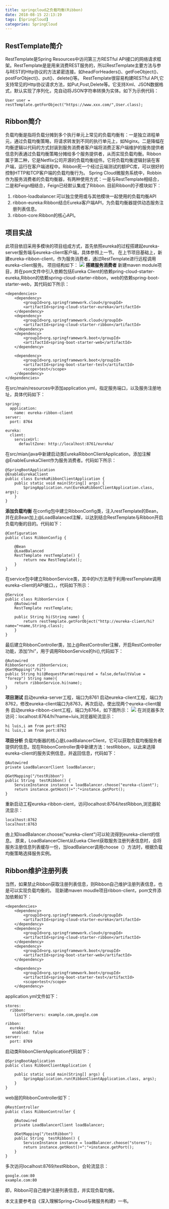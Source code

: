 ```yaml
---
title: springcloud之负载均衡(Ribbon)
date: 2018-08-15 22:13:19
tags: [SpringCloud]
categories: SpringCloud
---
```

RestTemplate简介
---
RestTemplate是Spring Resources中访问第三方RESTful API接口的网络请求框架。RestTemplate是是用来消费REST服务的，所以RestTemplate主要方法与参与REST的Http协议的方法紧密连接。如headForHeaders()、getFoeObject()、postForObject()、put()、delete()等。
RestTemplate很容易构建RESTful API,它支持常见的Http协议请求方法，如Put,Post,Delete等。它支持Xml、JSON数据格式，默认实现了序列化，克自动将JSON字符串转换为实体。如下为示例代码：

	User user = restTemplate.getForObject("https://www.xxx.com/",User.class);
Ribbon简介
---
负载均衡是指将负载分摊到多个执行单元上常见的负载均衡有：一是独立进程单元，通过负载均衡策略，将请求转发到不同的执行单元上，如Niginx。二是降幅在均衡逻辑以代码的方式封装到服务消费者客户端将消费正客户端维护的服务提供者信息列表通过负载均衡策略分摊给多个服务提供者，从而实现负载均衡。Ribbon属于第二种，它是Netflix公司开源的负载均衡组件。它将负载均衡逻辑封装在客户端，运行在客户端进程中。Ribbon死一个经过云端测试的额IPC库，可以很好的控制HTTP和TCP客户端的负载均衡行为。
Spring Cloud微服务系统中，Robbin作为服务消费者的负载均衡器，有两种使用方式：一是与RestTemplate相结合，二是和Feign相结合，Feign已经默认集成了Ribbon.
目前Ribbon的子模块如下：

 1. ribbon-loadbalancer:可以独立使用或与其他模块一起使用的负载均衡API
 2. ribbon-eureka:Ribbon结合Eureka客户端API，为负载均衡器提供动态服务注册列表信息。
 3. ribbon-core:Ribbon的核心API。

项目实战
---
此项目依旧采用多模块的项目组成方式，首先依照eureka的过程搭建起eureka-server服务端与eureka-client客户端，具体参照上一节。
在上节项目基础上，新建eureka-ribbon-client，作为服务消费者，通过RestTemplate进行远程调用eureka-client服务。
项目结构如下：
![](/images/2018-7-31/springcloud_ribbon_project_structure.png)
**搭建服务消费者**
新建maven module项目，并在pom文件中引入依赖包括Eureka Client的依赖pring-cloud-starter-eureka,Ribbon的依赖spring-cloud-starter-ribbon，web的依赖spring-boot-starter-web，其代码如下所示：

	<dependencies>
		<dependency>
			<groupId>org.springframework.cloud</groupId>
			<artifactId>spring-cloud-starter-eureka</artifactId>
		</dependency>
		<dependency>
			<groupId>org.springframework.cloud</groupId>
			<artifactId>spring-cloud-starter-ribbon</artifactId>
		</dependency>
		<dependency>
			<groupId>org.springframework.boot</groupId>
			<artifactId>spring-boot-starter-web</artifactId>
		</dependency>

		<dependency>
			<groupId>org.springframework.boot</groupId>
			<artifactId>spring-boot-starter-test</artifactId>
			<scope>test</scope>
		</dependency>
	</dependencies>

在src/main/resources中添加application.yml，指定服务端口，以及服务注册地址，具体代码如下：

    spring:
      application:
        name: eureka-ribbon-client
    server:
      port: 8764

    eureka:
      client:
        serviceUrl:
          defaultZone: http://localhost:8761/eureka/

在src/mian/java中新建启动类EurekaRibbonClientApplication，添加注解@EnableEurekaClient作为服务消费者。代码如下所示：

    @SpringBootApplication
    @EnableEurekaClient
    public class EurekaRibbonClientApplication {
        public static void main(String[] args) {
            SpringApplication.run(EurekaRibbonClientApplication.class, args);
        }
    }

**添加负载均衡**
在config包中建立RibbonConfig类，注入restTemplate的Bean，并在此Bean加上@LoadBalanced注解，以达到结合RestTemplate与Ribbon开启负载均衡的目的。代码如下：

    @Configuration
    public class RibbonConfig {

        @Bean
        @LoadBalanced
        RestTemplate restTemplate() {
            return new RestTemplate();
        }
    }

在service包中建立RibbonService类，其中的hi方法用于利用restTemplate调用eureka-client的API接口，，代码如下所示：

    @Service
    public class RibbonService {
        @Autowired
        RestTemplate restTemplate;

        public String hi(String name) {
            return restTemplate.getForObject("http://eureka-client/hi?name="+name,String.class);
        }
    }

最后建立RibbonController类，加上@RestController注解，开启RestController功能，添加“/hi”，用于调用RibbonService的hi(),代码如下：

 	@Autowired
    RibbonService ribbonService;
    @GetMapping("/hi")
    public String hi(@RequestParam(required = false,defaultValue = "forezp") String name){
        return ribbonService.hi(name);
    }

**项目测试**
启动eureka-server工程，端口为8761
启动eureka-client工程，端口为8762，修改eureka-client端口为8763，再次启动，使出现两个eureka-client服务
启动eureka-ribbon-cient工程，端口为8764，如下图所示：
![](/images/2018-7-31/springcloud_ribbon_project_show.png)
在浏览器多次访问：localhost:8764/hi?name=luis,浏览器轮流显示：

    hi luis,i am from port:8762
    hi luis,i am from port:8763

**项目分析**
负载均衡器的核心是LoadBalancerClient，它可以获取负载均衡服务者提供的信息。现在RibbonController类中新建方法：testRibbon，以此来选择eureka-client的服务实例信息，并返回信息，代码如下：

	@Autowired
    private LoadBalancerClient loadBalancer;

    @GetMapping("/testRibbon")
    public String  testRibbon() {
        ServiceInstance instance = loadBalancer.choose("eureka-client");
        return instance.getHost()+":"+instance.getPort();
    }

重新启动工程eureka-ribbon-cient，访问localhost:8764/testRibbon,浏览器轮流显示：

	localhost:8762
	localhost:8763

由上知loadBalancer.choose("eureka-client")可以轮流得到eureka-client的信息。
原来，LoadBalancerClient从Eueka Client获取服务注册列表信息时，会将服务注册信息列表缓存一份，当loadBalancer调用choose（）方法时，根据负载均衡策略选择服务实例。

Ribbon维护注册列表
---
当然，如果禁止Ribbon获取注册列表信息，则Ribbon自己维护注册列表信息，也是可以实现负载均衡的。
现新建maven moudle项目ribbon-client，pom文件添加依赖如下：

	<dependencies>
		<dependency>
			<groupId>org.springframework.cloud</groupId>
			<artifactId>spring-cloud-starter-eureka</artifactId>
		</dependency>
		<dependency>
			<groupId>org.springframework.cloud</groupId>
			<artifactId>spring-cloud-starter-ribbon</artifactId>
		</dependency>
		<dependency>
			<groupId>org.springframework.boot</groupId>
			<artifactId>spring-boot-starter-web</artifactId>
		</dependency>

		<dependency>
			<groupId>org.springframework.boot</groupId>
			<artifactId>spring-boot-starter-test</artifactId>
			<scope>test</scope>
		</dependency>

application.yml文件如下：

    stores:
      ribbon:
        listOfServers: example.com,google.com

    ribbon:
      eureka:
       enabled: false
    server:
      port: 8769

启动类RibbonClientApplication代码如下：

    @SpringBootApplication
    public class RibbonClientApplication {

        public static void main(String[] args) {
            SpringApplication.run(RibbonClientApplication.class, args);
        }
    }

web层的RibbonController如下：

    @RestController
    public class RibbonController {

        @Autowired
        private LoadBalancerClient loadBalancer;

        @GetMapping("/testRibbon")
        public String  testRibbon() {
            ServiceInstance instance = loadBalancer.choose("stores");
            return instance.getHost()+":"+instance.getPort();
        }
    }

多次访问localhost:8769/testRibbon，会轮流显示：

	google.com:80
	example.com:80

即，Ribbon可自己维护注册列表信息，并实现负载均衡。

本文主要参考自《深入理解Spring+Cloud与微服务构建》一书。
